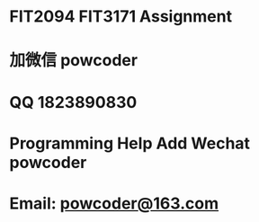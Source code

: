 # FIT2094 FIT3171 Assignment 
# 加微信 powcoder

# QQ 1823890830

# Programming Help Add Wechat powcoder

# Email: powcoder@163.com

